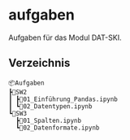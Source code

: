 # aufgaben
Aufgaben für das Modul DAT-SKI.


## Verzeichnis
```
📦Aufgaben
┣📂SW2
┃ ┣📜01_Einführung_Pandas.ipynb
┃ ┗📜02_Datentypen.ipynb
┗📂SW3
  ┣📜01_Spalten.ipynb
  ┗📜02_Datenformate.ipynb
```